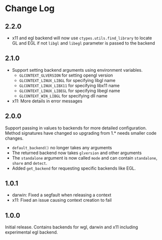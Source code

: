 
# Change Log

## 2.2.0

* x11 and egl backend will now use `ctypes.utils.find_library`
  to locate GL and EGL if not `libgl` and `libegl` parameter
  is passed to the backend

## 2.1.0

* Support setting backend arguments using environment variables.
  * `GLCONTEXT_GLVERSION` for setting opengl version
  * `GLCONTEXT_LINUX_LIBGL` for specifying libgl name
  * `GLCONTEXT_LINUX_LIBX11` for specifying libx11 name
  * `GLCONTEXT_LINUX_LIBEGL` for specifying libegl name
  * `GLCONTEXT_WIN_LIBGL` for specifying dll name
* x11: More details in error messages

## 2.0.0

Support passing in values to backends for more detailed
configuration. Method signatures have changed so upgrading
from 1.* needs smaller code changes.

- `default_backend()` no longer takes any arguments
- The returned backend now takes `glversion` and other arguments
- The `standalone` argument is now called `mode` and can contain
  `standalone`, `share` and `detect`.
- Added `get_backend` for requesting specific backends like EGL.

## 1.0.1

* darwin: Fixed a segfault when releasing a context
* x11: Fixed an issue causing context creation to fail

## 1.0.0

Initial release. Contains backends for wgl, darwin and x11
including experimental egl backend.
